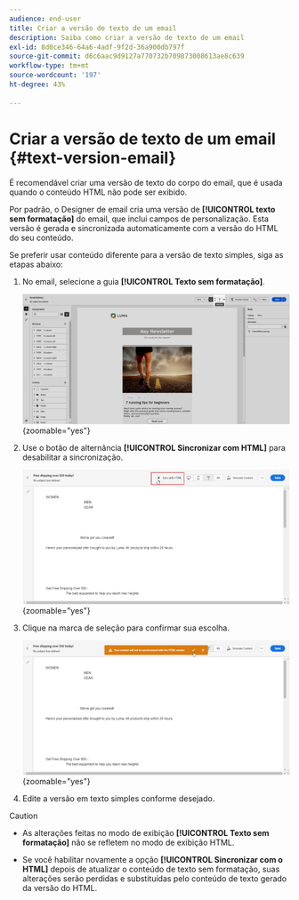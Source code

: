 ```yaml
---
audience: end-user
title: Criar a versão de texto de um email
description: Saiba como criar a versão de texto de um email
exl-id: 8d0ce346-64a6-4adf-9f2d-36a900db797f
source-git-commit: d6c6aac9d9127a770732b709873008613ae8c639
workflow-type: tm+mt
source-wordcount: '197'
ht-degree: 43%

---
```


# Criar a versão de texto de um email {#text-version-email}

É recomendável criar uma versão de texto do corpo do email, que é usada quando o conteúdo HTML não pode ser exibido.

Por padrão, o Designer de email cria uma versão de **[!UICONTROL texto sem formatação]** do email, que inclui campos de personalização. Esta versão é gerada e sincronizada automaticamente com a versão do HTML do seu conteúdo.

Se preferir usar conteúdo diferente para a versão de texto simples, siga as etapas abaixo:

1. No email, selecione a guia **[!UICONTROL Texto sem formatação]**.

   ![Captura de tela mostrando a guia de texto sem formatação na interface do Designer de email.](assets/text_version_3.png){zoomable="yes"}

1. Use o botão de alternância **[!UICONTROL Sincronizar com HTML]** para desabilitar a sincronização.

   ![Captura de tela mostrando a opção Sincronizar com o HTML na guia Texto sem formatação.](assets/text_version_1.png){zoomable="yes"}

1. Clique na marca de seleção para confirmar sua escolha.

   ![Captura de tela mostrando o botão de marca de seleção para confirmar a desabilitação da sincronização.](assets/text_version_2.png){zoomable="yes"}

1. Edite a versão em texto simples conforme desejado.

>[!CAUTION]
>
>* As alterações feitas no modo de exibição **[!UICONTROL Texto sem formatação]** não se refletem no modo de exibição HTML.
>
>* Se você habilitar novamente a opção **[!UICONTROL Sincronizar com o HTML]** depois de atualizar o conteúdo de texto sem formatação, suas alterações serão perdidas e substituídas pelo conteúdo de texto gerado da versão do HTML.